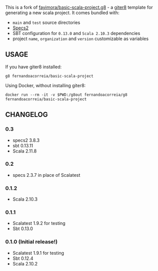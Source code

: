This is a fork of [fayimora/basic-scala-project.g8](https://github.com/fayimora/basic-scala-project.g8) - a [giter8](https://github.com/n8han/giter8) template for generating a new scala project. It comes bundled with:

* `main` and `test` source directories
* [Specs2](http://etorreborre.github.io/specs2/)
* SBT configuration for `0.13.0` and `Scala 2.10.3` dependencies
* project `name`, `organization` and `version` customizable as variables


## USAGE

If you have giter8 installed:

```
g8 fernandoacorreia/basic-scala-project
```

Using Docker, without installing giter8:

```
docker run --rm -it -v $PWD:/g8out fernandoacorreia/g8 fernandoacorreia/basic-scala-project
```

## CHANGELOG

### 0.3
* specs2 3.8.3
* sbt 0.13.11
* Scala 2.11.8

### 0.2
* specs 2.3.7 in place of Scalatest

### 0.1.2
* Scala 2.10.3

### 0.1.1
* Scalatest 1.9.2 for testing
* Sbt 0.13.0

### 0.1.0 (Initial release!)
* Scalatest 1.9.1 for testing
* Sbt 0.12.4
* Scala 2.10.2
